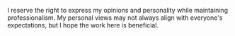 I reserve the right to express my opinions and personality while maintaining professionalism. My personal views may not always align with everyone's expectations, but I hope the work here is beneficial.
